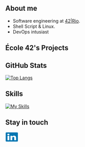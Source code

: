 ## About me 
* Software engineering at [42|Rio](https://42.rio/).
* Shell Script & Linux.
* DevOps intusiast 

## École 42's Projects
    
## GitHub Stats
[![Top Langs](https://github-readme-stats.vercel.app/api/top-langs/?username=eduardosidney&layout=compact)](https://github.com/anuraghazra/github-readme-stats)

## Skills
[![My Skills](https://skillicons.dev/icons?i=linux,c,bash,vim,git,github)](https://skillicons.dev)
<br>

## Stay in touch
<div>
  <a href="https://www.linkedin.com/in/eduardo-sidney-238201209/" target="_blank"><img align="center" alt="Linkedin" height="30" width="40" src="https://raw.githubusercontent.com/devicons/devicon/master/icons/linkedin/linkedin-original.svg"></a>
</div>
